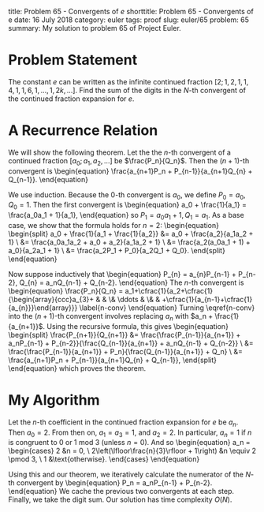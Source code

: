 title: Problem 65 - Convergents of $e$
shorttitle: Problem 65 - Convergents of e
date: 16 July 2018
category: euler
tags: proof
slug: euler/65
problem: 65
summary: My solution to problem 65 of Project Euler.

# Problem Statement

The constant $e$ can be written as the infinite continued fraction $[2;1,2,1,\,1,4,1,\,1,6,1,\ldots,1,2k,\ldots]$.
Find the sum of the digits in the $N$-th convergent of the continued fraction expansion for $e$.

# A Recurrence Relation

We will show the following theorem.
Let the the $n$-th convergent of a continued fraction $[a_0;a_1,a_2,\ldots]$ be $\frac{P_n}{Q_n}$.
Then the $(n+1)$-th convergent is
\begin{equation}
	\frac{a_{n+1}P_n + P_{n-1}}{a_{n+1}Q_{n} + Q_{n-1}}.
\end{equation}

We use induction.
Because the 0-th convergent is $a_0$, we define $P_0 = a_0, Q_0 = 1$.
Then the first convergent is
\begin{equation}
	a_0 + \frac{1}{a_1} = \frac{a_0a_1 + 1}{a_1},
\end{equation}
so $P_1 = a_0a_1 + 1, Q_1 = a_1$.
As a base case, we show that the formula holds for $n = 2$:
\begin{equation}
	\begin{split}
		a_0 + \frac{1}{a_1 + \frac{1}{a_2}} &= a_0 + \frac{a_2}{a_1a_2 + 1} \\
		&= \frac{a_0a_1a_2 + a_0 + a_2}{a_1a_2 + 1} \\
		&= \frac{a_2(a_0a_1 + 1) + a_0}{a_2a_1 + 1} \\
		&= \frac{a_2P_1 + P_0}{a_2Q_1 + Q_0}.
	\end{split}
\end{equation}

Now suppose inductively that
\begin{equation}
	P_{n} = a_{n}P_{n-1} + P_{n-2}, Q_{n} = a_nQ_{n-1} + Q_{n-2}.
\end{equation}
The $n$-th convergent is
\begin{equation}
	\frac{P_n}{Q_n} = a_1+\cfrac{1}{a_2+\cfrac{1}{\begin{array}{ccc}a_{3}+ & & \\& \ddots & \\& & +\cfrac{1}{a_{n-1}+\cfrac{1}{a_{n}}}\end{array}}}
	\label{n-conv}
\end{equation}
Turning \eqref{n-conv} into the $(n+1)$-th convergent involves replacing $a_n$ with $a_n + \frac{1}{a_{n+1}}$.
Using the recursive formula, this gives
\begin{equation}
	\begin{split}
		\frac{P_{n+1}}{Q_{n+1}} &= \frac{\frac{P_{n-1}}{a_{n+1}} + a_nP_{n-1} + P_{n-2}}{\frac{Q_{n-1}}{a_{n+1}} + a_nQ_{n-1} + Q_{n-2}} \\
		&= \frac{\frac{P_{n-1}}{a_{n+1}} + P_n}{\frac{Q_{n-1}}{a_{n+1}} + Q_n} \\
		&= \frac{a_{n+1}P_n + P_{n-1}}{a_{n+1}Q_{n} + Q_{n-1}},
	\end{split}
\end{equation}
which proves the theorem.

# My Algorithm

Let the $n$-th coefficient in the continued fraction expansion for $e$ be $a_n$.
Then $a_0 = 2$.
From then on, $a_1 = a_3 = 1$, and $a_2 = 2$.
In particular, $a_n = 1$ if $n$ is congruent to 0 or 1 mod 3 (unless $n = 0$).
And so
\begin{equation}
	a_n = 
	\begin{cases}
		2 &n = 0, \\
		2\left(\lfloor\frac{n}{3}\rfloor + 1\right) &n \equiv 2 \pmod 3, \\
		1 &\text{otherwise}.
	\end{cases}
\end{equation}

Using this and our theorem, we iteratively calculate the numerator of the $N$-th convergent by
\begin{equation}
	P_n = a_nP_{n-1} + P_{n-2}.	
\end{equation}
We cache the previous two convergents at each step.
Finally, we take the digit sum.
Our solution has time complexity $O(N)$.